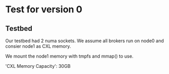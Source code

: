 # Test for version 0


## Testbed
Our testbed had 2 numa sockets. We assume all brokers run on node0 and consier node1 as CXL memory.

We mount the node1 memory with tmpfs and mmap() to use.

'CXL Memory Capacity': 30GB

